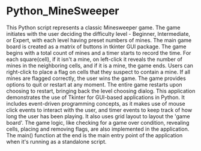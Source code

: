 # Python_MineSweeper
This Python script represents a classic Minesweeper game.
The game initiates with the user deciding the difficulty level - Beginner, Intermediate, or Expert, with each level having preset numbers of mines.
The main game board is created as a matrix of buttons in tkinter GUI package. The game begins with a total count of mines and a timer starts to record the time.
For each square(cell), if it isn't a mine, on left-click it reveals the number of mines in the neighboring cells, and if it is a mine, the game ends.
Users can right-click to place a flag on cells that they suspect to contain a mine. If all mines are flagged correctly, the user wins the game.
The game provides options to quit or restart at any moment. The entire game restarts upon choosing to restart, bringing back the level choosing dialog.
This application demonstrates the use of Tkinter for GUI-based applications in Python. It includes event-driven programming concepts, as it makes use of mouse click events to interact with the user, and timer events to keep track of how long the user has been playing. It also uses grid layout to layout the 'game board'. The game logic, like checking for a game over condition, revealing cells, placing and removing flags, are also implemented in the application.
The main() function at the end is the main entry point of the application when it's running as a standalone script.
